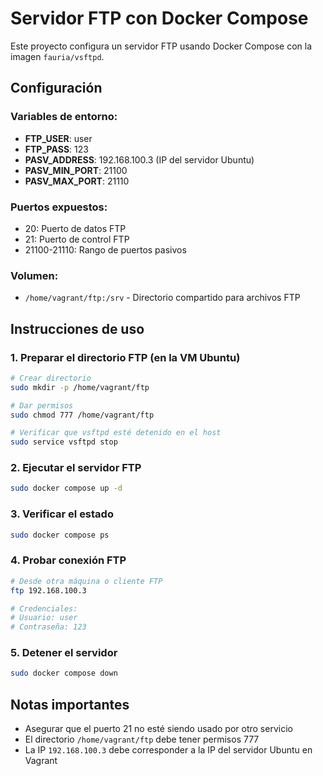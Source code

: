 # Servidor FTP con Docker Compose

Este proyecto configura un servidor FTP usando Docker Compose con la imagen `fauria/vsftpd`.

## Configuración

### Variables de entorno:
- **FTP_USER**: user
- **FTP_PASS**: 123
- **PASV_ADDRESS**: 192.168.100.3 (IP del servidor Ubuntu)
- **PASV_MIN_PORT**: 21100
- **PASV_MAX_PORT**: 21110

### Puertos expuestos:
- 20: Puerto de datos FTP
- 21: Puerto de control FTP
- 21100-21110: Rango de puertos pasivos

### Volumen:
- `/home/vagrant/ftp:/srv` - Directorio compartido para archivos FTP

## Instrucciones de uso

### 1. Preparar el directorio FTP (en la VM Ubuntu)
```bash
# Crear directorio
sudo mkdir -p /home/vagrant/ftp

# Dar permisos
sudo chmod 777 /home/vagrant/ftp

# Verificar que vsftpd esté detenido en el host
sudo service vsftpd stop
```

### 2. Ejecutar el servidor FTP
```bash
sudo docker compose up -d
```

### 3. Verificar el estado
```bash
sudo docker compose ps
```

### 4. Probar conexión FTP
```bash
# Desde otra máquina o cliente FTP
ftp 192.168.100.3

# Credenciales:
# Usuario: user
# Contraseña: 123
```

### 5. Detener el servidor
```bash
sudo docker compose down
```

## Notas importantes

- Asegurar que el puerto 21 no esté siendo usado por otro servicio
- El directorio `/home/vagrant/ftp` debe tener permisos 777
- La IP `192.168.100.3` debe corresponder a la IP del servidor Ubuntu en Vagrant
